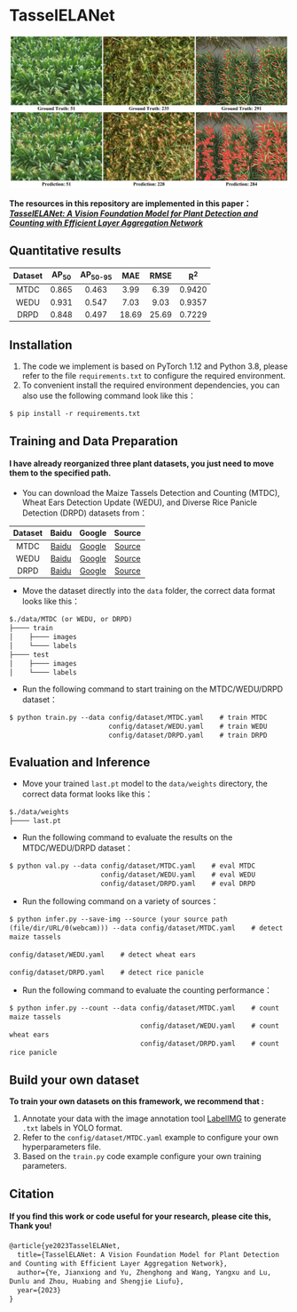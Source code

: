 # TasselELANet
<p align="center">
  <img src="https://github.com/Ye-Sk/TasselELANet/blob/master/data/infer.jpg"/>
</p>  

**The resources in this repository are implemented in this paper：**  
[___TasselELANet: A Vision Foundation Model for Plant Detection and Counting with Efficient Layer Aggregation Network___](https://v.qq.com/x/cover/mpqzavrt4qvdstw/d00148c52qt.html?ptag=360kan.cartoon.free)

## Quantitative results
|Dataset|AP<sub>50</sub>|AP<sub>50-95</sub>|MAE|RMSE|R<sup>2</sup>|
| :----: | :----: | :----: | :----: | :----: | :----: |
|MTDC|0.865|0.463|3.99|6.39|0.9420|
|WEDU|0.931|0.547|7.03|9.03|0.9357|  
|DRPD|0.848|0.497|18.69|25.69|0.7229|

## Installation
1. The code we implement is based on PyTorch 1.12 and Python 3.8, please refer to the file `requirements.txt` to configure the required environment.      
2. To convenient install the required environment dependencies, you can also use the following command look like this：    
~~~
$ pip install -r requirements.txt 
~~~

## Training and Data Preparation
#### I have already reorganized three plant datasets, you just need to move them to the specified path.
* You can download the Maize Tassels Detection and Counting (MTDC), Wheat Ears Detection Update (WEDU), and Diverse Rice Panicle Detection (DRPD) datasets from：

|Dataset|Baidu|Google|Source|
| :----: | :----: | :----: | :----: |
|MTDC|[Baidu](https://pan.baidu.com/s/16ADem84bvIkqLas-wg4kvQ?pwd=zrf6)|[Google](https://drive.google.com/file/d/14iZrdaQ5FZz8nbTiqlx3-BPh0aYiAbxP/view?usp=sharing)|[Source](https://github.com/poppinace/mtdc)|
|WEDU|[Baidu](https://pan.baidu.com/s/14y6cV2ukmm4nYq56lPG-Ww?pwd=jtb0)|[Google](https://drive.google.com/file/d/1HRWXaR_Gid7-yEQbG_6wAigQ_m93bqHh/view?usp=sharing)|[Source](https://github.com/simonMadec/Wheat-Ears-Detection-Dataset)|
|DRPD|[Baidu](https://pan.baidu.com/s/1bngkwmA-ghPJCKL5ZcrjyA?pwd=a3st)|[Google](https://drive.google.com/file/d/1duBg8yLWAs-LRtTAEFkSi3La3kBQe85_/view?usp=sharing)|[Source](https://github.com/changcaiyang/Panicle-AI)|
* Move the dataset directly into the `data` folder, the correct data format looks like this：
~~~
$./data/MTDC (or WEDU, or DRPD)
├──── train
│    ├──── images
│    └──── labels
├──── test
│    ├──── images
│    └──── labels
~~~
* Run the following command to start training on the MTDC/WEDU/DRPD dataset：
~~~
$ python train.py --data config/dataset/MTDC.yaml    # train MTDC
                         config/dataset/WEDU.yaml    # train WEDU
                         config/dataset/DRPD.yaml    # train DRPD
~~~
## Evaluation and Inference
* Move your trained `last.pt` model to the `data/weights` directory, the correct data format looks like this：
~~~
$./data/weights
├──── last.pt
~~~
* Run the following command to evaluate the results on the MTDC/WEDU/DRPD dataset： 
~~~
$ python val.py --data config/dataset/MTDC.yaml    # eval MTDC
                       config/dataset/WEDU.yaml    # eval WEDU
                       config/dataset/DRPD.yaml    # eval DRPD
~~~
* Run the following command on a variety of sources：
~~~
$ python infer.py --save-img --source (your source path (file/dir/URL/0(webcam))) --data config/dataset/MTDC.yaml    # detect maize tassels
                                                                                         config/dataset/WEDU.yaml    # detect wheat ears
                                                                                         config/dataset/DRPD.yaml    # detect rice panicle
~~~
* Run the following command to evaluate the counting performance：
~~~
$ python infer.py --count --data config/dataset/MTDC.yaml    # count maize tassels
                                 config/dataset/WEDU.yaml    # count wheat ears
                                 config/dataset/DRPD.yaml    # count rice panicle
~~~

## Build your own dataset
**To train your own datasets on this framework, we recommend that :**  
1. Annotate your data with the image annotation tool [LabelIMG](https://github.com/heartexlabs/labelImg) to generate `.txt` labels in YOLO format.   
2. Refer to the `config/dataset/MTDC.yaml` example to configure your own hyperparameters file. 
3. Based on the `train.py` code example configure your own training parameters.

## Citation
#### If you find this work or code useful for your research, please cite this, Thank you!
~~~
@article{ye2023TasselELANet,  
  title={TasselELANet: A Vision Foundation Model for Plant Detection and Counting with Efficient Layer Aggregation Network},  
  author={Ye, Jianxiong and Yu, Zhenghong and Wang, Yangxu and Lu, Dunlu and Zhou, Huabing and Shengjie Liufu}, 
  year={2023}
}
~~~
